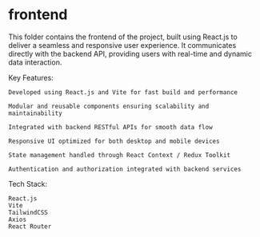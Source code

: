 # frontend

This folder contains the frontend of the project, built using React.js to deliver a seamless and responsive user experience. It communicates directly with the backend API, providing users with real-time and dynamic data interaction.

Key Features:

    Developed using React.js and Vite for fast build and performance

    Modular and reusable components ensuring scalability and maintainability

    Integrated with backend RESTful APIs for smooth data flow

    Responsive UI optimized for both desktop and mobile devices

    State management handled through React Context / Redux Toolkit

    Authentication and authorization integrated with backend services

Tech Stack:

    React.js
    Vite
    TailwindCSS
    Axios
    React Router